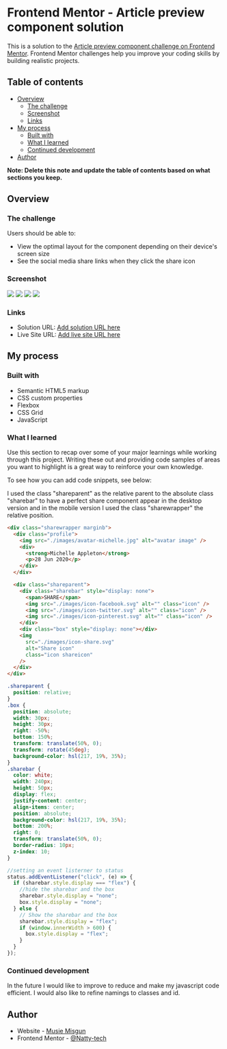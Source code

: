 # Frontend Mentor - Article preview component solution

This is a solution to the [Article preview component challenge on Frontend Mentor](https://www.frontendmentor.io/challenges/article-preview-component-dYBN_pYFT). Frontend Mentor challenges help you improve your coding skills by building realistic projects.

## Table of contents

- [Overview](#overview)
  - [The challenge](#the-challenge)
  - [Screenshot](#screenshot)
  - [Links](#links)
- [My process](#my-process)
  - [Built with](#built-with)
  - [What I learned](#what-i-learned)
  - [Continued development](#continued-development)
- [Author](#author)

**Note: Delete this note and update the table of contents based on what sections you keep.**

## Overview

### The challenge

Users should be able to:

- View the optimal layout for the component depending on their device's screen size
- See the social media share links when they click the share icon

### Screenshot

![](./screenshots/desktop-screenshot.png.png)
![](./screenshots/mobile-screenshot.png.png)
![](./screenshots/desktop-active-screenshot.png.png)
![](./screenshots/mobile-active-screenshot.png.png)

### Links

- Solution URL: [Add solution URL here](https://your-solution-url.com)
- Live Site URL: [Add live site URL here](https://your-live-site-url.com)

## My process

### Built with

- Semantic HTML5 markup
- CSS custom properties
- Flexbox
- CSS Grid
- JavaScript

### What I learned

Use this section to recap over some of your major learnings while working through this project. Writing these out and providing code samples of areas you want to highlight is a great way to reinforce your own knowledge.

To see how you can add code snippets, see below:

I used the class "shareparent" as the relative parent to the absolute class "sharebar" to have a perfect share component appear in the desktop version and in the mobile version I used the class "sharewrapper" the relative position.

```html
<div class="sharewrapper marginb">
  <div class="profile">
    <img src="./images/avatar-michelle.jpg" alt="avatar image" />
    <div>
      <strong>Michelle Appleton</strong>
      <p>28 Jun 2020</p>
    </div>
  </div>

  <div class="shareparent">
    <div class="sharebar" style="display: none">
      <span>SHARE</span>
      <img src="./images/icon-facebook.svg" alt="" class="icon" />
      <img src="./images/icon-twitter.svg" alt="" class="icon" />
      <img src="./images/icon-pinterest.svg" alt="" class="icon" />
    </div>
    <div class="box" style="display: none"></div>
    <img
      src="./images/icon-share.svg"
      alt="Share icon"
      class="icon shareicon"
    />
  </div>
</div>
```

```css
.shareparent {
  position: relative;
}
.box {
  position: absolute;
  width: 30px;
  height: 30px;
  right: -50%;
  bottom: 150%;
  transform: translate(50%, 0);
  transform: rotate(45deg);
  background-color: hsl(217, 19%, 35%);
}
.sharebar {
  color: white;
  width: 240px;
  height: 50px;
  display: flex;
  justify-content: center;
  align-items: center;
  position: absolute;
  background-color: hsl(217, 19%, 35%);
  bottom: 200%;
  right: 0;
  transform: translate(50%, 0);
  border-radius: 10px;
  z-index: 10;
}
```

```js
//setting an event listerner to status
status.addEventListener("click", (e) => {
  if (sharebar.style.display === "flex") {
    //hide the sharebar and the box
    sharebar.style.display = "none";
    box.style.display = "none";
  } else {
    // Show the sharebar and the box
    sharebar.style.display = "flex";
    if (window.innerWidth > 600) {
      box.style.display = "flex";
    }
  }
});
```

### Continued development

In the future I would like to improve to reduce and make my javascript code efficient. I would also like to refine namings to classes and id.

## Author

- Website - [Musie Misgun](https://sparkling-taffy-9985b2.netlify.app/)
- Frontend Mentor - [@Natty-tech](https://www.frontendmentor.io/profile/Natty-tech)
